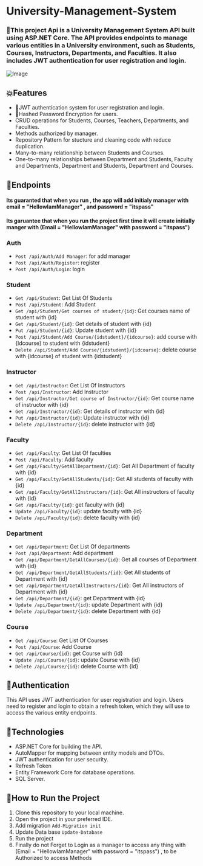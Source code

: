 # University-Management-System

<h3>🎯This project Api is a University Management System API built using ASP.NET Core. The API provides endpoints to manage various entities in a University environment, such as Students, Courses, Instructors, Departments, and Faculties. It also includes JWT authentication for user registration and login.</h3>

![Image](https://github.com/user-attachments/assets/732deedc-2564-4909-a4c3-3cff51360a20)

<h2>💥Features</h2>
<ul>
  <li>🔐JWT authentication system for user registration and login.</li>
  <li>🔑Hashed Password Encryption for users.</li>
  <li>CRUD operations for Students, Courses, Teachers, Departments, and Faculties.</li>
  <li>Methods authorized by manager.</li>
  <li>Repository Pattern for stucture and cleaning code with reduce duplication.</li>
  <li>Many-to-many relationship between Students and Courses.</li>
  <li>One-to-many relationships between Department and Students, Faculty and Departments, Department and Students, Department and Courses.</li>
</ul>

<h2>📌Endpoints</h2>

 <h4>Its guaranted that when you run , the app will add initialy manager with email = "HellowIamManager" , and password = "itspass"</h4>

 <h4>Its garuantee that when you run the project first time it will create initially manger with  (Email  = "HellowIamManager" with  password = "itspass")</h4>
<h3>Auth</h3>
<ul>
  <li><code>Post /api/Auth/Add Manager</code>: for add manager</li>
  <li><code>Post /api/Auth/Register</code>: register</li>    
  <li><code>Post /api/Auth/Login</code>: login</li>
</ul>


<h3>Student</h3>
<ul>
  <li><code>Get /api/Student</code>: Get List Of Students</li>
  <li><code>Post /api/Student</code>: Add Student</li>
  <li><code>Get /api/Student/Get courses of student/{id}</code>: Get courses name of student with {id}</li>
  <li><code>Get /api/Student/{id}</code>: Get details of student with {id}</li>
  <li><code>Put /api/Student/{id}</code>: Update student with {id}</li>
  <li><code>Post /api/Student/Add Course/{idstudent}/{idcourse}</code>: add course with {idcourse} to student with {idstudent}</li>
  <li><code>Delete /api/Student/Add Course/{idstudent}/{idcourse}</code>: delete course with {idcourse} of student with {idstudent}</li>
</ul>

<h3>Instructor</h3>
<ul>
  <li><code>Get /api/Instructor</code>: Get List Of Instructors</li>
  <li><code>Post /api/Instructor</code>: Add Instructor</li>
  <li><code>Get /api/Instructor/Get course of Instructor/{id}</code>: Get course name of instructor with {id}</li>
  <li><code>Get /api/Instructor/{id}</code>: Get details of instructor with {id}</li>
  <li><code>Put /api/Instructor/{id}</code>: Update instructor with {id}</li>
  <li><code>Delete /api/Instructor/{id}</code>: delete instructor with {id}</li>
</ul>

<h3>Faculty</h3>
<ul>
  <li><code>Get /api/Faculty</code>: Get List Of faculties</li>
  <li><code>Post /api/Faculty</code>: Add faculty</li>
  <li><code>Get /api/Faculty/GetAllDepartment/{id}</code>: Get All Department of faculty with {id}</li>
  <li><code>Get /api/Faculty/GetAllStudents/{id}</code>: Get All students of faculty with {id}</li>
  <li><code>Get /api/Faculty/GetAllInstructors/{id}</code>: Get All instructors of faculty with {id}</li>
  <li><code>Get /api/Faculty/{id}</code>: get faculty with {id}</li>
  <li><code>Update /api/Faculty/{id}</code>: update faculty with {id}</li>
  <li><code>Delete /api/Faculty/{id}</code>: delete faculty with {id}</li>
</ul>

<h3>Department</h3>
<ul>
  <li><code>Get /api/Department</code>: Get List Of departments</li>
  <li><code>Post /api/Department</code>: Add department</li>
  <li><code>Get /api/Department/GetAllCourses/{id}</code>: Get all courses of Department with {id}</li>
  <li><code>Get /api/Department/GetAllStudents/{id}</code>: Get All students of Department with {id}</li>
  <li><code>Get /api/Department/GetAllInstructors/{id}</code>: Get All instructors of Department with {id}</li>
  <li><code>Get /api/Department/{id}</code>: get Department with {id}</li>
  <li><code>Update /api/Department/{id}</code>: update Department with {id}</li>
  <li><code>Delete /api/Department/{id}</code>: delete Department with {id}</li>
</ul>

<h3>Course</h3>
<ul>
  <li><code>Get /api/Course</code>: Get List Of Courses</li>
  <li><code>Post /api/Course</code>: Add Course</li>
  <li><code>Get /api/Course/{id}</code>: get Course with {id}</li>
  <li><code>Update /api/Course/{id}</code>: update Course with {id}</li>
  <li><code>Delete /api/Course/{id}</code>: delete Course with {id}</li>
</ul>

<h2>🔐Authentication</h2>
This API uses JWT authentication for user registration and login. Users need to register and login to obtain a refresh token, which they will use to access the various entity endpoints.

<h2>🥇Technologies </h2>
<ul>
  <li>ASP.NET Core for building the API.</li>
  <li>AutoMapper for mapping between entity models and DTOs.</li>
  <li>JWT authentication for user security.</li>
  <li>Refresh Token</li>
  <li>Entity Framework Core for database operations.</li>
  <li>SQL Server.</li>
</ul>

<h2>🌹How to Run the Project</h2>
<ol>
  <li>Clone this repository to your local machine.</li>
  <li>Open the project in your preferred IDE.</li>
  <li>Add migration <code>Add-Migration init</code></li>
  <li>Update Data base <code>Update-Database</code></li>
  <li>Run the project</li>
  <li>Finally do not Forget to Login as a manager to access any thing with (Email  = "HellowIamManager" with  password = "itspass") , to be Authorized to access Methods</li>
</ol>
